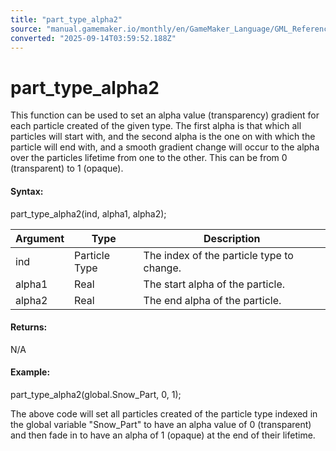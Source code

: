 ```yaml
---
title: "part_type_alpha2"
source: "manual.gamemaker.io/monthly/en/GameMaker_Language/GML_Reference/Drawing/Particles/Particle_Types/part_type_alpha2.htm"
converted: "2025-09-14T03:59:52.188Z"
---
```


# part\_type\_alpha2

This function can be used to set an alpha value (transparency) gradient for each particle created of the given type. The first alpha is that which all particles will start with, and the second alpha is the one on with which the particle will end with, and a smooth gradient change will occur to the alpha over the particles lifetime from one to the other. This can be from 0 (transparent) to 1 (opaque).

#### Syntax:

part\_type\_alpha2(ind, alpha1, alpha2);

| Argument | Type | Description |
| --- | --- | --- |
| ind | Particle Type | The index of the particle type to change. |
| alpha1 | Real | The start alpha of the particle. |
| alpha2 | Real | The end alpha of the particle. |

#### Returns:

N/A

#### Example:

part\_type\_alpha2(global.Snow\_Part, 0, 1);

The above code will set all particles created of the particle type indexed in the global variable "Snow\_Part" to have an alpha value of 0 (transparent) and then fade in to have an alpha of 1 (opaque) at the end of their lifetime.